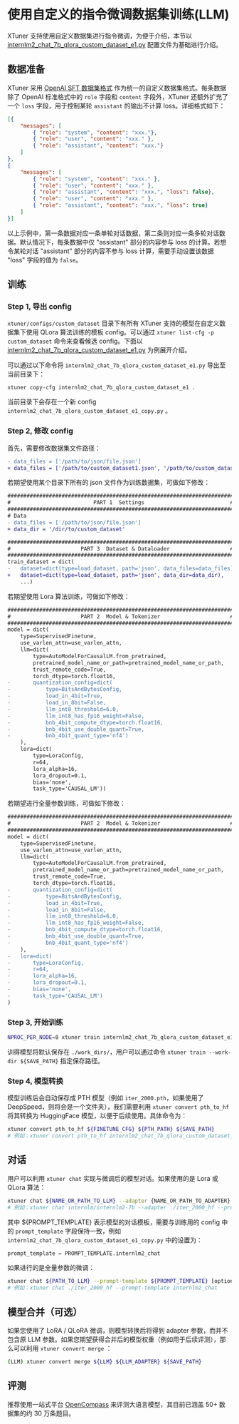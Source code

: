 # 使用自定义的指令微调数据集训练(LLM)

XTuner 支持使用自定义数据集进行指令微调，为便于介绍，本节以 [internlm2_chat_7b_qlora_custom_dataset_e1.py](https://github.com/InternLM/xtuner/blob/main/xtuner/configs/custom_dataset/internlm/internlm2_chat_7b_qlora_custom_dataset_e1.py) 配置文件为基础进行介绍。

## 数据准备

XTuner 采用 [OpenAI SFT 数据集格式](https://platform.openai.com/docs/guides/fine-tuning/preparing-your-dataset) 作为统一的自定义数据集格式。每条数据除了 OpenAI 标准格式中的 `role` 字段和 `content` 字段外，XTuner 还额外扩充了一个 `loss` 字段，用于控制某轮 `assistant` 的输出不计算 loss。详细格式如下：

```json
[{
    "messages": [
        { "role": "system", "content": "xxx."},
        { "role": "user", "content": "xxx." },
        { "role": "assistant", "content": "xxx."}
    ]
},
{
    "messages": [
        { "role": "system", "content": "xxx." },
        { "role": "user", "content": "xxx." },
        { "role": "assistant", "content": "xxx.", "loss": false},
        { "role": "user", "content": "xxx." },
        { "role": "assistant", "content": "xxx.", "loss": true}
    ]
}]
```

以上示例中，第一条数据对应一条单轮对话数据，第二条则对应一条多轮对话数据。默认情况下，每条数据中仅 "assistant" 部分的内容参与 loss 的计算。若想令某轮对话 "assistant" 部分的内容不参与 loss 计算，需要手动设置该数据 "loss" 字段的值为 `false`。

## 训练

### Step 1, 导出 config

`xtuner/configs/custom_dataset` 目录下有所有 XTuner 支持的模型在自定义数据集下使用 QLora 算法训练的模板 config。可以通过 `xtuner list-cfg -p custom_dataset` 命令来查看候选 config。下面以 [internlm2_chat_7b_qlora_custom_dataset_e1.py](https://github.com/InternLM/xtuner/blob/main/xtuner/configs/custom_dataset/internlm/internlm2_chat_7b_qlora_custom_dataset_e1.py) 为例展开介绍。

可以通过以下命令将 `internlm2_chat_7b_qlora_custom_dataset_e1.py` 导出至当前目录下：

```
xtuner copy-cfg internlm2_chat_7b_qlora_custom_dataset_e1 .
```

当前目录下会存在一个新 config `internlm2_chat_7b_qlora_custom_dataset_e1_copy.py` 。

### Step 2, 修改 config

首先，需要修改数据集文件路径：

```diff
- data_files = ['/path/to/json/file.json']
+ data_files = ['/path/to/custom_dataset1.json', '/path/to/custom_dataset2.json', ...]
```

若期望使用某个目录下所有的 json 文件作为训练数据集，可做如下修改：

```diff
#######################################################################
#                          PART 1  Settings                           #
#######################################################################
# Data
- data_files = ['/path/to/json/file.json']
+ data_dir = '/dir/to/custom_dataset'

#######################################################################
#                      PART 3  Dataset & Dataloader                   #
#######################################################################
train_dataset = dict(
-   dataset=dict(type=load_dataset, path='json', data_files=data_files),
+   dataset=dict(type=load_dataset, path='json', data_dir=data_dir),
    ...)
```

若期望使用 Lora 算法训练，可做如下修改：

```diff
#######################################################################
#                      PART 2  Model & Tokenizer                      #
#######################################################################
model = dict(
    type=SupervisedFinetune,
    use_varlen_attn=use_varlen_attn,
    llm=dict(
        type=AutoModelForCausalLM.from_pretrained,
        pretrained_model_name_or_path=pretrained_model_name_or_path,
        trust_remote_code=True,
        torch_dtype=torch.float16,
-       quantization_config=dict(
-           type=BitsAndBytesConfig,
-           load_in_4bit=True,
-           load_in_8bit=False,
-           llm_int8_threshold=6.0,
-           llm_int8_has_fp16_weight=False,
-           bnb_4bit_compute_dtype=torch.float16,
-           bnb_4bit_use_double_quant=True,
-           bnb_4bit_quant_type='nf4')
    ),
    lora=dict(
        type=LoraConfig,
        r=64,
        lora_alpha=16,
        lora_dropout=0.1,
        bias='none',
        task_type='CAUSAL_LM'))
```

若期望进行全量参数训练，可做如下修改：

```diff
#######################################################################
#                      PART 2  Model & Tokenizer                      #
#######################################################################
model = dict(
    type=SupervisedFinetune,
    use_varlen_attn=use_varlen_attn,
    llm=dict(
        type=AutoModelForCausalLM.from_pretrained,
        pretrained_model_name_or_path=pretrained_model_name_or_path,
        trust_remote_code=True,
        torch_dtype=torch.float16,
-       quantization_config=dict(
-           type=BitsAndBytesConfig,
-           load_in_4bit=True,
-           load_in_8bit=False,
-           llm_int8_threshold=6.0,
-           llm_int8_has_fp16_weight=False,
-           bnb_4bit_compute_dtype=torch.float16,
-           bnb_4bit_use_double_quant=True,
-           bnb_4bit_quant_type='nf4')
    ),
-   lora=dict(
-       type=LoraConfig,
-       r=64,
-       lora_alpha=16,
-       lora_dropout=0.1,
-       bias='none',
-       task_type='CAUSAL_LM')
)
```

### Step 3, 开始训练

```bash
NPROC_PER_NODE=8 xtuner train internlm2_chat_7b_qlora_custom_dataset_e1_copy.py --deepspeed deepspeed_zero1
```

训得模型将默认保存在 `./work_dirs/`，用户可以通过命令  `xtuner train --work-dir ${SAVE_PATH}` 指定保存路径。

### Step 4, 模型转换

模型训练后会自动保存成 PTH 模型（例如 `iter_2000.pth`，如果使用了 DeepSpeed，则将会是一个文件夹），我们需要利用 `xtuner convert pth_to_hf` 将其转换为 HuggingFace 模型，以便于后续使用。具体命令为：

```bash
xtuner convert pth_to_hf ${FINETUNE_CFG} ${PTH_PATH} ${SAVE_PATH}
# 例如：xtuner convert pth_to_hf internlm2_chat_7b_qlora_custom_dataset_e1_copy.py ./iter_2000.pth ./iter_2000_hf
```

## 对话

用户可以利用 `xtuner chat` 实现与微调后的模型对话。如果使用的是 Lora 或 QLora 算法：

```bash
xtuner chat ${NAME_OR_PATH_TO_LLM} --adapter {NAME_OR_PATH_TO_ADAPTER} --prompt-template ${PROMPT_TEMPLATE} [optional arguments]
# 例如：xtuner chat internlm/internlm2-7b --adapter ./iter_2000_hf --prompt-template internlm2_chat
```

其中 ${PROMPT_TEMPLATE} 表示模型的对话模板，需要与训练用的 config 中的 `prompt_template` 字段保持一致，例如 `internlm2_chat_7b_qlora_custom_dataset_e1_copy.py` 中的设置为：

```python
prompt_template = PROMPT_TEMPLATE.internlm2_chat
```

如果进行的是全量参数的微调：

```bash
xtuner chat ${PATH_TO_LLM} --prompt-template ${PROMPT_TEMPLATE} [optional arguments]
# 例如：xtuner chat ./iter_2000_hf --prompt-template internlm2_chat
```

## 模型合并（可选）

如果您使用了 LoRA / QLoRA 微调，则模型转换后将得到 adapter 参数，而并不包含原 LLM 参数。如果您期望获得合并后的模型权重（例如用于后续评测），那么可以利用 `xtuner convert merge` ：

```bash
(LLM) xtuner convert merge ${LLM} ${LLM_ADAPTER} ${SAVE_PATH}
```

## 评测

推荐使用一站式平台 [OpenCompass](https://github.com/InternLM/opencompass) 来评测大语言模型，其目前已涵盖 50+ 数据集的约 30 万条题目。
